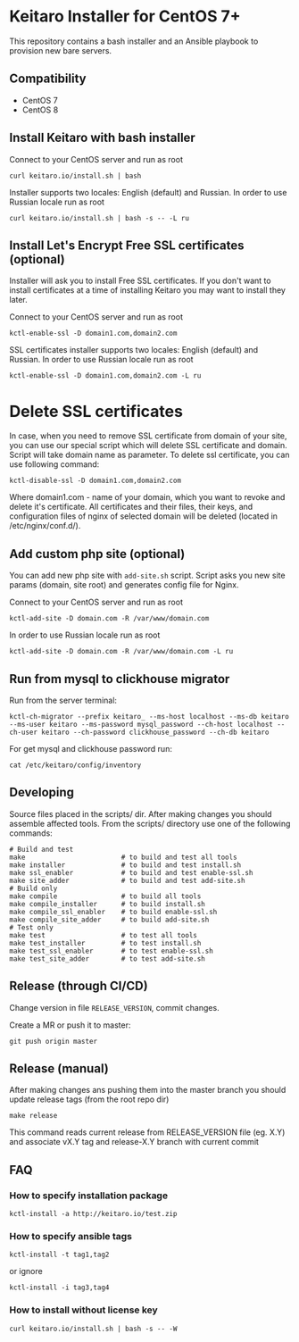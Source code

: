 # Keitaro Installer for CentOS 7+

This repository contains a bash installer and an Ansible playbook to provision new bare servers.

## Compatibility
 - CentOS 7
 - CentOS 8

## Install Keitaro with bash installer

Connect to your CentOS server and run as root

    curl keitaro.io/install.sh | bash

Installer supports two locales: English (default) and Russian. In order to use Russian locale run as root

    curl keitaro.io/install.sh | bash -s -- -L ru

## Install Let's Encrypt Free SSL certificates (optional)

Installer will ask you to install Free SSL certificates. If you don't want to install certificates at a time of
installing Keitaro you may want to install they later.

Connect to your CentOS server and run as root

    kctl-enable-ssl -D domain1.com,domain2.com

SSL certificates installer supports two locales: English (default) and Russian. In order to use Russian locale
run as root

    kctl-enable-ssl -D domain1.com,domain2.com -L ru


# Delete SSL certificates

In case, when you need to remove SSL certificate from domain of your site, you can use our special script which will delete SSL certificate and domain. Script will take domain name as parameter. To delete ssl certificate, you can use following command:

    kctl-disable-ssl -D domain1.com,domain2.com

Where domain1.com - name of your domain, which you want to revoke and delete it's certificate. All certificates and their files, their keys, and configuration files of nginx of selected domain will be deleted (located in /etc/nginx/conf.d/).


## Add custom php site (optional)

You can add new php site with `add-site.sh` script. Script asks you new site params (domain, site root) and
generates config file for Nginx.

Connect to your CentOS server and run as root

    kctl-add-site -D domain.com -R /var/www/domain.com

In order to use Russian locale run as root

    kctl-add-site -D domain.com -R /var/www/domain.com -L ru

## Run from mysql to clickhouse migrator

Run from the server terminal:

    kctl-ch-migrator --prefix keitaro_ --ms-host localhost --ms-db keitaro --ms-user keitaro --ms-password mysql_password --ch-host localhost --ch-user keitaro --ch-password clickhouse_password --ch-db keitaro

For get mysql and clickhouse password run:

    cat /etc/keitaro/config/inventory

## Developing

Source files placed in the scripts/ dir. After making changes you should assemble affected tools.
From the scripts/ directory use one of the following commands:

    # Build and test
    make                        # to build and test all tools
    make installer              # to build and test install.sh
    make ssl_enabler            # to build and test enable-ssl.sh
    make site_adder             # to build and test add-site.sh
    # Build only
    make compile                # to build all tools
    make compile_installer      # to build install.sh
    make compile_ssl_enabler    # to build enable-ssl.sh
    make compile_site_adder     # to build add-site.sh
    # Test only
    make test                   # to test all tools
    make test_installer         # to test install.sh
    make test_ssl_enabler       # to test enable-ssl.sh
    make test_site_adder        # to test add-site.sh

## Release (through CI/CD)

Change version in file `RELEASE_VERSION`, commit changes.

Create a MR or push it to master:

    git push origin master

## Release (manual)

After making changes ans pushing them into the master branch you should update release tags (from the root repo dir)

    make release

This command reads current release from RELEASE_VERSION file (eg. X.Y) and associate vX.Y tag and release-X.Y branch with current commit

## FAQ

### How to specify installation package

    kctl-install -a http://keitaro.io/test.zip


### How to specify ansible tags

    kctl-install -t tag1,tag2

or ignore

    kctl-install -i tag3,tag4

### How to install without license key

    curl keitaro.io/install.sh | bash -s -- -W

